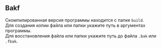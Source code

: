 ## Bakf

Скомпилированная версия программы находится с папке `build`.  
Для создания копии файла или папки укажите путь в аргументах программы.  
Для восстановления файла или папки укажите путь до файла `.bak` или `.fbak`.
